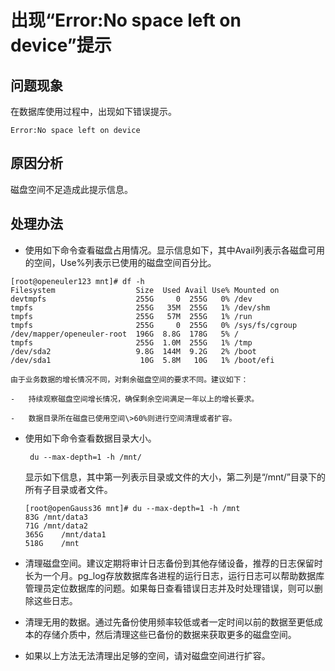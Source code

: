 # 出现“Error:No space left on device”提示<a name="ZH-CN_TOPIC_0291615090"></a>

## 问题现象<a name="section668912633713"></a>

在数据库使用过程中，出现如下错误提示。

```
Error:No space left on device
```

## 原因分析<a name="section1232620121376"></a>

磁盘空间不足造成此提示信息。

## 处理办法<a name="section1643310207377"></a>

-   使用如下命令查看磁盘占用情况。显示信息如下，其中Avail列表示各磁盘可用的空间，Use%列表示已使用的磁盘空间百分比。

```
[root@openeuler123 mnt]# df -h
Filesystem                  Size  Used Avail Use% Mounted on
devtmpfs                    255G     0  255G   0% /dev
tmpfs                       255G   35M  255G   1% /dev/shm
tmpfs                       255G   57M  255G   1% /run
tmpfs                       255G     0  255G   0% /sys/fs/cgroup
/dev/mapper/openeuler-root  196G  8.8G  178G   5% /
tmpfs                       255G  1.0M  255G   1% /tmp
/dev/sda2                   9.8G  144M  9.2G   2% /boot
/dev/sda1                    10G  5.8M   10G   1% /boot/efi
```

    由于业务数据的增长情况不同，对剩余磁盘空间的要求不同。建议如下：
    
    -   持续观察磁盘空间增长情况，确保剩余空间满足一年以上的增长要求。
    
    -   数据目录所在磁盘已使用空间\>60%则进行空间清理或者扩容。


-   使用如下命令查看数据目录大小。

    ```
     du --max-depth=1 -h /mnt/ 
    ```

    显示如下信息，其中第一列表示目录或文件的大小，第二列是“/mnt/”目录下的所有子目录或者文件。

    ```
    [root@openGauss36 mnt]# du --max-depth=1 -h /mnt
    83G	/mnt/data3
    71G	/mnt/data2
    365G	/mnt/data1
    518G	/mnt
    ```

-   清理磁盘空间。建议定期将审计日志备份到其他存储设备，推荐的日志保留时长为一个月。pg\_log存放数据库各进程的运行日志，运行日志可以帮助数据库管理员定位数据库的问题。如果每日查看错误日志并及时处理错误，则可以删除这些日志。

-   清理无用的数据。通过先备份使用频率较低或者一定时间以前的数据至更低成本的存储介质中，然后清理这些已备份的数据来获取更多的磁盘空间。

-   如果以上方法无法清理出足够的空间，请对磁盘空间进行扩容。

